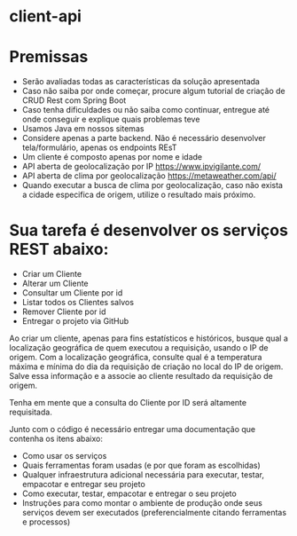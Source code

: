 
# client-api

# Premissas

- Serão avaliadas todas as características da solução apresentada
- Caso não saiba por onde começar, procure algum tutorial de criação de CRUD Rest com Spring Boot
- Caso tenha dificuldades ou não saiba como continuar, entregue até onde conseguir e explique quais problemas teve
- Usamos Java em nossos sitemas
- Considere apenas a parte backend. Não é necessário desenvolver tela/formulário, apenas os endpoints REsT
- Um cliente é composto apenas por nome e idade
- API aberta de geolocalização por IP https://www.ipvigilante.com/
- API aberta de clima por geolocalização https://metaweather.com/api/
- Quando executar a busca de clima por geolocalização, caso não exista a cidade especifica de origem, utilize o resultado mais próximo.

# Sua tarefa é desenvolver os serviços REST abaixo:
- Criar um Cliente
- Alterar um Cliente
- Consultar um Cliente por id
- Listar todos os Clientes salvos
- Remover Cliente por id
- Entregar o projeto via GitHub

Ao criar um cliente, apenas para fins estatísticos e históricos, busque qual a localização geográfica de quem executou a requisição, usando o IP de origem. Com a localização geográfica, consulte qual é a temperatura máxima e mínima do dia da requisição de criação no local do IP de origem. Salve essa informação e a associe ao cliente resultado da requisição de origem.

Tenha em mente que a consulta do Cliente por ID será altamente requisitada.

Junto com o código é necessário entregar uma documentação que contenha os itens abaixo:
- Como usar os serviços
- Quais ferramentas foram usadas (e por que foram as escolhidas)
- Qualquer infraestrutura adicional necessária para executar, testar, empacotar e entregar seu projeto
- Como executar, testar, empacotar e entregar o seu projeto
- Instruções para como montar o ambiente de produção onde seus serviços devem ser executados (preferencialmente citando ferramentas e processos)
